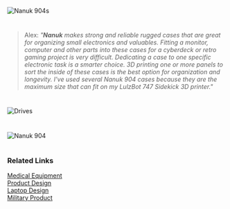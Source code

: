 ![Nanuk 904s](https://github.com/sourceduty/Nanuk_904/assets/123030236/395ecdef-a0c0-4f76-b29e-ed2fd21b4665)
#
> Alex: *"**Nanuk** makes strong and reliable rugged cases that are great for organizing small electronics and valuables. Fitting a monitor, computer and other parts into these cases for a cyberdeck or retro gaming project is very difficult. Dedicating a case to one specific electronic task is a smarter choice. 3D printing one or more panels to sort the inside of these cases is the best option for organization and longevity. I've used several Nanuk 904 cases because they are the maximum size that can fit on my LulzBot 747 Sidekick 3D printer."*
#
![Drives](https://github.com/sourceduty/Nanuk_904/assets/123030236/c835d2dc-1bfd-4f20-8a8c-341bf2aa1e0b)
#
![Nanuk 904](https://github.com/sourceduty/Nanuk_904/assets/123030236/885fb017-16d8-422b-8f4e-af9ff8403b9e)
#
### Related Links

[Medical Equipment](https://github.com/sourceduty/Medical_Equipment)
<br>
[Product Design](https://github.com/sourceduty/Product_Design)
<br>
[Laptop Design](https://github.com/sourceduty/Laptop_Design)
<br>
[Military Product](https://github.com/sourceduty/Military_Product)
